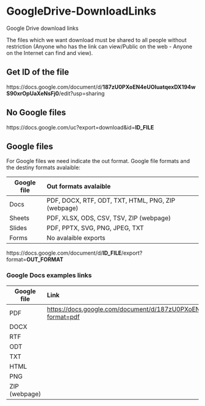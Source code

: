 # GoogleDrive-DownloadLinks
Google Drive download links

The files which we want download must be shared to all people without restriction (Anyone who has the link can view/Public on the web - Anyone on the Internet can find and view).

## Get ID of the file
https://<span></span>docs.google.<span></span>com/document/d/**187zU0PXoEN4eUOIuatqexDX194wS90xrOpUaXeNsFj0**/edit?usp=sharing

## No Google files 
https://<span></span>docs.google.<span></span>com/uc?export=download&id=**ID_FILE**

## Google files
For Google files we need indicate the out format. Google file formats and the destiny formats avalaible:

| Google file   | Out formats avalaible                               |
| ------------- | :-------------------------------------------------- |
| Docs          | PDF, DOCX, RTF, ODT, TXT, HTML, PNG, ZIP (webpage)  |
| Sheets        | PDF, XLSX, ODS, CSV, TSV, ZIP (webpage)             |
| Slides        | PDF, PPTX, SVG, PNG, JPEG, TXT                      |
| Forms         | No avalaible exports                                |

https://<span>docs.google.<span>com/document/d/**ID_FILE**/export?format=**OUT_FORMAT**
  
### Google Docs examples links
| Google file   | Link
| ------------- | :------------------------------------------------------------------------------------------------ |
| PDF           | https://docs.google.com/document/d/187zU0PXoEN4eUOIuatqexDX194wS90xrOpUaXeNsFj0/export?format=pdf |
| DOCX          | |
| RTF           | |
| ODT           | |
| TXT           | |
| HTML          | |
| PNG           | | 
| ZIP (webpage) | | 
